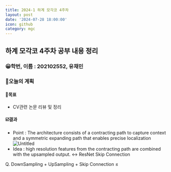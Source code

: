 ```yaml
---
title: 2024-1 하계 모각코 4주차
layout: post
date: '2024-07-28 18:00:00'
icon: github
category: mgc
---
```


## 하계 모각코 4주차 공부 내용 정리
### 😀학번, 이름 : 202102552, 유채민

### 🎯오늘의 계획
#### 🎡목표
- CV관련 논문 리뷰 및 정리

#### ☑️결과
- Point : The architecture consists of a contracting path to capture
context and a symmetric expanding path that enables precise localization
![Untitled](https://prod-files-secure.s3.us-west-2.amazonaws.com/0e29f1f8-3056-4589-b86f-b5f72b845ae9/d7680001-0443-4e75-b2a5-4ef290ef4898/Untitled.png)
- Idea : high resolution features from the contracting path are combined with the upsampled output.
<-> ResNet Skip Connection

Q. DownSampling + UpSampling + Skip Connection ≤
